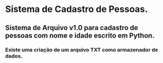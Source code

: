 # Sistema de Cadastro de Pessoas.
## Sistema de Arquivo v1.0 para cadastro de pessoas com nome e idade escrito em Python.
### Existe uma criação de um arquivo TXT como armazenador de dados.
